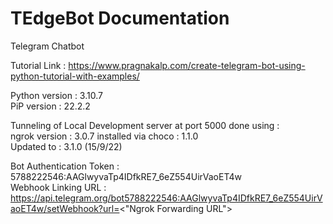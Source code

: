 # TEdgeBot Documentation
Telegram Chatbot

Tutorial Link : 
https://www.pragnakalp.com/create-telegram-bot-using-python-tutorial-with-examples/

Python version : 3.10.7  
PiP version : 22.2.2

Tunneling of Local Development server at port 5000 done using :  
ngrok version : 3.0.7 installed via choco : 1.1.0  
Updated to : 3.1.0 (15/9/22)
 
Bot Authentication Token : 5788222546:AAGlwyvaTp4IDfkRE7_6eZ554UirVaoET4w  
Webhook Linking URL : https://api.telegram.org/bot5788222546:AAGlwyvaTp4IDfkRE7_6eZ554UirVaoET4w/setWebhook?url=<"Ngrok Forwarding URL">
